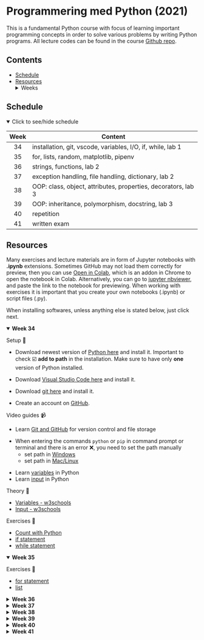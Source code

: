 # Programmering med Python (2021)
This is a fundamental Python course with focus of learning important programming concepts in order to solve various problems by writing Python programs. All lecture codes can be found in the course [Github repo][ghr].

[ghr]: https://github.com/kokchun/Programmering-med-Python-21

## Contents
  - [Schedule](#schedule)
  - [Resources](#resources) <details> <summary> Weeks </summary>
    - [Week 34](#week1)
    - [Week 35](#week2)
    - [Week 36](#week3)
    - [Week 37](#week4)
    - [Week 38](#week5)
    - [Week 39](#week6)
    - [Week 40](#week7)
    - [Week 41](#week8)

</details>

## Schedule

<details open>
  
<summary id="schedule">Click to see/hide schedule</summary>
<!-- <sup>[1](#fn1)</sup> -->

| Week  | Content                                                       |
| :---: | ------------------------------------------------------------- |
|  34   | installation, git, vscode, variables, I/O, if, while, lab 1   |
|  35   | for, lists, random, matplotlib, pipenv                        |
|  36   | strings, functions, lab 2                                     |
|  37   | exception handling, file handling, dictionary, lab 2          |
|  38   | OOP: class, object, attributes, properties, decorators, lab 3 |
|  39   | OOP: inheritance, polymorphism, docstring, lab 3              |
|  40   | repetition                                                    |
|  41   | written exam                                                  |


<!-- <a id="fn1">1 </a> <sub>Study weeks are numbered from 1 when the course starts, and are usually not normal weeks [↩](#schedule)</sub> -->

</details>


## Resources
Many exercises and lecture materials are in form of Jupyter notebooks with **.ipynb** extensions. Sometimes GitHub may not load them correctly for preview, then you can use [Open in Colab][colab_addon], which is an addon in Chrome to open the notebook in Colab. Alternatively, you can go to [jupyter nbviewer][nbviewer], and paste the link to the notebook for previewing. When working with exercises it is important that you create your own notebooks (.ipynb) or script files (.py). 

[nbviewer]: https://nbviewer.jupyter.org/
[colab_addon]: https://chrome.google.com/webstore/detail/open-in-colab/iogfkhleblhcpcekbiedikdehleodpjo?hl=sv

When installing softwares, unless anything else is stated below, just click next. 

<details open>

<summary id = "week1"><b>Week 34</b></summary>

Setup :wrench:

- Download newest version of [Python here][pyt] and install it. Important to check :ballot_box_with_check: **add to path** in the installation. Make sure to have only **one** version of Python installed.

[pyt]: https://www.python.org/downloads/

- Download [Visual Studio Code here][vscode] and install it. 

[vscode]: https://code.visualstudio.com/

- Download [git here][git] and install it. 

[git]: https://git-scm.com/

- Create an account on [GitHub][github]. 

[github]: https://github.com/

Video guides :video_camera:
- Learn [Git and GitHub][git_tutorial] for version control and file storage

[git_tutorial]: https://www.youtube.com/watch?v=USjZcfj8yxE

- When entering the commands `python` or `pip` in command prompt or terminal and there is an error :x:, you need to set the path manually
  - set path in [Windows][windows_path]
  - set path in [Mac/Linux][mac_path]

[windows_path]: https://www.youtube.com/watch?v=dj5oOPaeIqI 
[mac_path]: https://www.youtube.com/watch?v=PUIE7CPANfo

- Learn [variables][variables] in Python
- Learn [input][input] in Python

[variables]: https://www.youtube.com/watch?v=Z1Yd7upQsXY&t=470s
[input]: https://www.youtube.com/watch?v=4OX49nLNPEE

Theory :book:
- [Variables - w3schools][w3var]
- [Input - w3schools][w3input]


[w3var]: https://www.w3schools.com/python/python_variables.asp
[w3input]: https://www.w3schools.com/python/python_user_input.asp
[real_pipenv]: https://realpython.com/pipenv-guide/

Exercises :running:
- [Count with Python][exercise_count]
- [if statement][exercise_if]
- [while statement][exercise_while]

[exercise_count]: https://github.com/kokchun/Programmering-med-Python-21/blob/main/Exercises/00-Count-with-Python-exercise.ipynb
[exercise_if]: https://github.com/kokchun/Programmering-med-Python-21/blob/main/Exercises/01-if-statement-exercise.ipynb 
[exercise_while]: https://github.com/kokchun/Programmering-med-Python-21/blob/main/Exercises/02-while-statement-exercise.ipynb

</details>


[if_else]: https://www.youtube.com/watch?v=AWek49wXGzI&t=155s



<details open>

<summary id = "week2"><b >Week 35</b></summary>

Exercises :running:
- [for statement][exercise_for]
- [list][exercise_list]



[exercise_for]: https://github.com/kokchun/Programmering-med-Python-21/blob/main/Exercises/03-for-statement-exercise.ipynb

[exercise_list]: https://github.com/kokchun/Programmering-med-Python-21/blob/main/Exercises/04-list-exercise.ipynb

</details>


<details>

<summary id = "week3"><b >Week 36</b></summary>
- Learn [pipenv][pipenv] to manage packages and environments

[pipenv]: https://www.youtube.com/watch?v=6Qmnh5C4Pmo

- [pipenv - Real Python][real_pipenv]
</details>


<details>

<summary id = "week4"><b >Week 37</b></summary>

</details>


<details>

<summary id = "week5"><b >Week 38</b></summary>

</details>


<details>

<summary id = "week6"><b >Week 39</b></summary>

</details>

<details>

<summary id = "week7"><b >Week 40</b></summary>

</details>

<details>

<summary id = "week8"><b >Week 41</b></summary>

Exam

</details>
